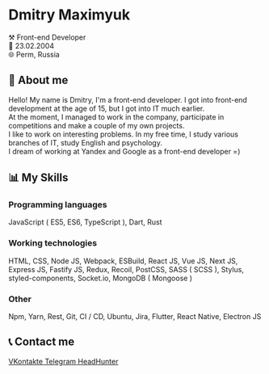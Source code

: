 <div>
  <h1>Dmitry Maximyuk</h1>
  <p>⚒️ Front-end Developer</br>🎂 23.02.2004</br>🌐 Perm, Russia</h3>
<div>

<div>
  <h2>👤 About me</h2>
  <p>
    Hello! My name is Dmitry, I'm a front-end developer. I got into front-end development at the age of 15, but I got into IT much earlier.
    <br/>
    At the moment, I managed to work in the company, participate in competitions and make a couple of my own projects.
    <br/>
    I like to work on interesting problems. In my free time, I study various branches of IT, study English and psychology.
    <br/>
    I dream of working at Yandex and Google as a front-end developer =)
  </p>
<div>

<div>
  <h2>📊 My Skills</h2>

  <h3>Programming languages</h3>
  <p>
    JavaScript ( ES5, ES6, TypeScript ), Dart, Rust
  </p>

  <h3>Working technologies</h3>
  <p>
    HTML, CSS, Node JS, Webpack, ESBuild, React JS, Vue JS, Next JS, Express JS, Fastify JS, Redux, Recoil, PostCSS, SASS ( SCSS ), Stylus, styled-components, Socket.io, MongoDB ( Mongoose )
  </p>

  <h3>Other</h3>
  <p> 
    Npm, Yarn, Rest, Git, CI / CD, Ubuntu, Jira, Flutter, React Native, Electron JS
  </p>
<div>

<div>
  <h2>📞 Contact me</h2>
    <a href="https://vk.com/id419149056" _target="blank">
      <!-- <img src="./assets/vk-logo.png" alt="" width="25px" height="25px"> -->
      <span class="social__text-buttons">VKontakte</span>
    </a>
    <a href="https://t.me/d_maksimyk" _target="blank">
      <!-- <img src="./assets/tg-logo.png" alt="" width="25px" height="25px"> -->
      <span class="social__text-buttons">Telegram</span>
    </a>
    <a href="https://perm.hh.ru/resume/f5f7a20bff0b2688420039ed1f3069454f6135" _target="blank">
      <!-- <img src="./assets/hh-logo.png" alt="" width="25px" height="25px"> -->
      <span class="social__text-buttons">HeadHunter</span>
    </a>
<div>
